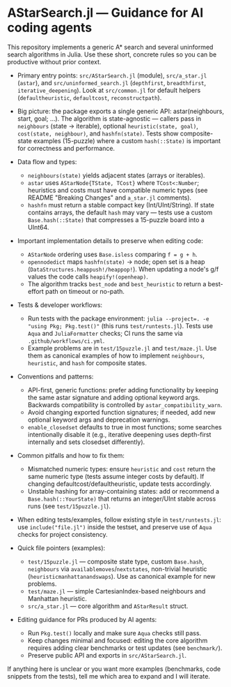 <!-- Copilot instructions for AStarSearch.jl -->
# AStarSearch.jl — Guidance for AI coding agents

This repository implements a generic A* search and several uninformed search algorithms in Julia. Use these short, concrete rules so you can be productive without prior context.

- Primary entry points: `src/AStarSearch.jl` (module), `src/a_star.jl` (`astar`), and `src/uninformed_search.jl` (`depthfirst`, `breadthfirst`, `iterative_deepening`). Look at `src/common.jl` for default helpers (`defaultheuristic`, `defaultcost`, `reconstructpath`).

- Big picture: the package exports a single generic API: astar(neighbours, start, goal; ...). The algorithm is state-agnostic — callers pass in `neighbours` (state -> iterable), optional `heuristic(state, goal)`, `cost(state, neighbour)`, and `hashfn(state)`. Tests show composite-state examples (15-puzzle) where a custom `hash(::State)` is important for correctness and performance.

- Data flow and types:
  - `neighbours(state)` yields adjacent states (arrays or iterables).
  - `astar` uses `AStarNode{TState, TCost}` where `TCost<:Number`; heuristics and costs must have compatible numeric types (see README "Breaking Changes" and `a_star.jl` comments).
  - `hashfn` must return a stable compact key (Int/UInt/String). If state contains arrays, the default `hash` may vary — tests use a custom `Base.hash(::State)` that compresses a 15-puzzle board into a UInt64.

- Important implementation details to preserve when editing code:
  - `AStarNode` ordering uses `Base.isless` comparing `f = g + h`.
  - `opennodedict` maps `hashfn(state)` -> node; open set is a heap (`DataStructures.heappush!/heappop!`). When updating a node's g/f values the code calls `heapify!(openheap)`.
  - The algorithm tracks `best_node` and `best_heuristic` to return a best-effort path on timeout or no-path.

- Tests & developer workflows:
  - Run tests with the package environment: `julia --project=. -e "using Pkg; Pkg.test()"` (this runs `test/runtests.jl`). Tests use `Aqua` and `JuliaFormatter` checks; CI runs the same via `.github/workflows/ci.yml`.
  - Example problems are in `test/15puzzle.jl` and `test/maze.jl`. Use them as canonical examples of how to implement `neighbours`, `heuristic`, and `hash` for composite states.

- Conventions and patterns:
  - API-first, generic functions: prefer adding functionality by keeping the same astar signature and adding optional keyword args. Backwards compatibility is controlled by `astar_compatibility_warn`.
  - Avoid changing exported function signatures; if needed, add new optional keyword args and deprecation warnings.
  - `enable_closedset` defaults to true in most functions; some searches intentionally disable it (e.g., iterative deepening uses depth-first internally and sets closedset differently).

- Common pitfalls and how to fix them:
  - Mismatched numeric types: ensure `heuristic` and `cost` return the same numeric type (tests assume integer costs by default). If changing defaultcost/defaultheuristic, update tests accordingly.
  - Unstable hashing for array-containing states: add or recommend a `Base.hash(::YourState)` that returns an integer/UInt stable across runs (see `test/15puzzle.jl`).

- When editing tests/examples, follow existing style in `test/runtests.jl`: use `include("file.jl")` inside the testset, and preserve use of `Aqua` checks for project consistency.

- Quick file pointers (examples):
  - `test/15puzzle.jl` — composite state type, custom `Base.hash`, `neighbours` via `availablemoves`/`nextstates`, non-trivial heuristic (`heuristicmanhattanandswaps`). Use as canonical example for new problems.
  - `test/maze.jl` — simple CartesianIndex-based neighbours and Manhattan heuristic.
  - `src/a_star.jl` — core algorithm and `AStarResult` struct.

- Editing guidance for PRs produced by AI agents:
  - Run `Pkg.test()` locally and make sure `Aqua` checks still pass.
  - Keep changes minimal and focused: editing the core algorithm requires adding clear benchmarks or test updates (see `benchmark/`).
  - Preserve public API and exports in `src/AStarSearch.jl`.

If anything here is unclear or you want more examples (benchmarks, code snippets from the tests), tell me which area to expand and I will iterate.
